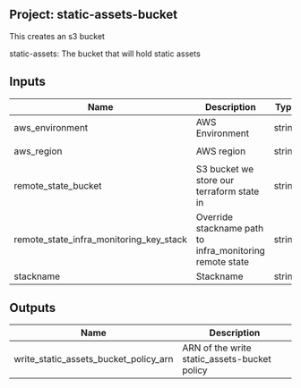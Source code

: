 ## Project: static-assets-bucket

This creates an s3 bucket

static-assets: The bucket that will hold static assets



## Inputs

| Name | Description | Type | Default | Required |
|------|-------------|:----:|:-----:|:-----:|
| aws_environment | AWS Environment | string | - | yes |
| aws_region | AWS region | string | `eu-west-1` | no |
| remote_state_bucket | S3 bucket we store our terraform state in | string | - | yes |
| remote_state_infra_monitoring_key_stack | Override stackname path to infra_monitoring remote state | string | `` | no |
| stackname | Stackname | string | - | yes |

## Outputs

| Name | Description |
|------|-------------|
| write_static_assets_bucket_policy_arn | ARN of the write static_assets-bucket policy |

